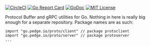 [![CircleCI](https://circleci.com/gh/peter-edge/proto-go/tree/master.png)](https://circleci.com/gh/peter-edge/proto-go/tree/master)
[![Go Report Card](http://goreportcard.com/badge/peter-edge/proto-go)](http://goreportcard.com/report/peter-edge/proto-go)
[![GoDoc](http://img.shields.io/badge/GoDoc-Reference-blue.svg)](https://godoc.org/go.pedge.io/proto)
[![MIT License](http://img.shields.io/badge/License-MIT-blue.svg)](https://github.com/peter-edge/proto-go/blob/master/LICENSE)

Protocol Buffer and gRPC utilities for Go. Nothing in here is really big
enough for a separate repository. Package names are as such:

```
import "go.pedge.io/proto/client" // package protoclient
import "go.pedge.io/proto/server" // package protoserver
...
```
